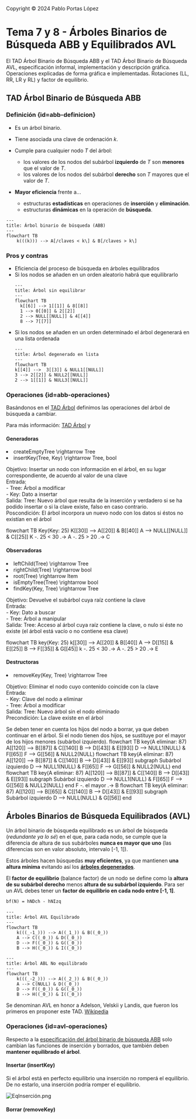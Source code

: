 <!--
SPDX-FileCopyrightText: 2024 Pablo Portas López <pablo.portas@udc.es>

SPDX-License-Identifier: CC-BY-NC-4.0
-->

<web-summary rel="tldr"/>

<tip>Copyright © 2024 Pablo Portas López</tip>

# Tema 7 y 8 - Árboles Binarios de Búsqueda ABB y Equilibrados AVL

<tldr id="tldr">

El TAD Árbol Binario de Búsqueda ABB y el TAD Árbol Binario de Búsqueda AVL, especificación informal, implementación y
descripción gráfica. Operaciones explicadas de forma gráfica e implementadas. Rotaciones (LL, RR, LR y RL) y factor de
equilibrio.

</tldr>

## TAD Árbol Binario de Búsqueda ABB

### Definición {id=abb-definicion}

- Es un árbol binario.
- Tiene asociada una clave de ordenación _k_.
- Cumple para cualquier nodo _T_ del árbol:
    - los valores de los nodos del subárbol **izquierdo** de _T_ son **menores** que el valor de _T_.
    - los valores de los nodos del subárbol **derecho** son _T_ mayores que el valor de _T_.

- **Mayor eficiencia** frente a...
    - estructuras **estadísticas** en operaciones de **inserción** y **eliminación**.
    - estructuras **dinámicas** en la operación de **búsqueda**.

```mermaid
---
title: Árbol binario de búsqueda (ABB)
---
flowchart TB
    k(((k))) --> A[/claves < k\] & B[/claves > k\]
```

### Pros y contras

- Eficiencia del proceso de búsqueda en árboles equilibrados
- Si los nodos se añaden en un orden aleatorio habrá que equilibrarlo
  ```mermaid
  ---
  title: Árbol sin equilibrar
  ---
  flowchart TB
    k[[6]] --> 1[[1]] & 8[[8]]
    1 --> 0[[0]] & 2[[2]]
    2 --> NULL[[NULL]] & 4[[4]]
    8 --> 7[[7]]
  ```
- Si los nodos se añaden en un orden determinado el árbol degenerará en una lista ordenada
  ```mermaid
  ---
  title: Árbol degenerado en lista
  ---
  flowchart TB
  k[[4]] -->  3[[3]] & NULL1[[NULL]]
  3 --> 2[[2]] & NULL2[[NULL]] 
  2 --> 1[[1]] & NULL3[[NULL]]
  ```

### Operaciones {id=abb-operaciones}

Basándonos en el [TAD Árbol](Tema-6-Arboles.md#operaciones) definimos las operaciones del árbol de búsqueda a cambiar.

<note>

Para más información: [TAD Árbol](Tema-6-Arboles.md#operaciones)
y [](Tema-1-Tipos-Abstractos-de-Datos-TAD.md#especificaci-n-de-un-tad)

</note>

#### Generadoras

<list>
<li>
<code-block lang="tex"> createEmptyTree \rightarrow Tree </code-block><br/>
</li>
<li>
<code-block lang="tex"> insertKey(Tree, Key) \rightarrow Tree, bool </code-block><br/>
<p>
Objetivo: Insertar un nodo con información en el árbol, en su lugar correspondiente, de acuerdo al valor de una clave<br/>
Entrada: <br/>
- Tree: Árbol a modificar<br/>
- Key: Dato a insertar<br/>
Salida: Tree: Nuevo árbol que resulta de la inserción y verdadero si se ha podido insertar o si la clave existe, falso en caso contrario.<br/>
Poscondición: El árbol incorpora un nuevo nodo con los datos si éstos no existían en el árbol
</p>
<code-block lang="mermaid">
flowchart TB
    Key(Key: 25)
    K[[30]] --&gt; A[[20]] &amp; B[[40]]
    A --&gt; NULL[[NULL]] &amp; C[[25]]
    K -. 25 &lt; 30 .-&gt; A -. 25 &gt; 20 .-&gt; C
</code-block>
<code-block lang="c" src="./Ejemplos/Tema_7/insertKey.c" collapsible="true" collapsed-title="Mostrar implementación"/>
</li>
</list>

#### Observadoras

<list>
<li>
<code-block lang="tex"> leftChild(Tree) \rightarrow Tree </code-block><br/>
</li>
<li>
<code-block lang="tex"> rightChild(Tree) \rightarrow bool </code-block><br/>
</li>
<li>
<code-block lang="tex"> root(Tree) \rightarrow Item </code-block><br/>
</li>
<li>
<code-block lang="tex"> isEmptyTree(Tree) \rightarrow bool </code-block><br/>
</li>
<li>
<code-block lang="tex"> findKey(Key, Tree) \rightarrow Tree </code-block>
<p>
Objetivo: Devuelve el subárbol cuya raíz contiene la clave<br/>
Entrada: <br/>
- Key: Dato a buscar<br/>
- Tree: Árbol a manipular<br/>
Salida: Tree: Acceso al árbol cuya raíz contiene la clave, o nulo si éste no existe (el árbol está vacío o no contiene esa clave)<br/>
</p>
<code-block lang="mermaid">
flowchart TB
    key(Key: 25)
    k[[30]] --&gt; A[[20]] &amp; B[[40]]
    A --&gt; D[[15]] &amp; E[[25]]
    B --&gt; F[[35]] &amp; G[[45]]
    k -. 25 &lt; 30 .-&gt; A -. 25 &gt; 20 .-&gt; E  
</code-block>
<code-block lang="c" src="./Ejemplos/Tema_7/findKey.c" collapsible="true" collapsed-title="Mostrar implementación"/>
</li>
</list>

#### Destructoras

<list>
<li>
<code-block lang="tex"> removeKey(Key, Tree) \rightarrow Tree </code-block>
<p>
Objetivo: Eliminar el nodo cuyo contenido coincide con la clave<br/>
Entrada: <br/>
- Key: Clave del nodo a eliminar<br/>
- Tree: Árbol a modificar<br/>
Salida: Tree: Nuevo árbol sin el nodo eliminado<br/>
Precondición: La clave existe en el árbol<br/>
</p>
<note>Se deben tener en cuenta los hijos del nodo a borrar, ya que deben continuar en el árbol. Si el nodo tienen dos hijos, se sustituye por el mayor de los hijos menores (subárbol izquierdo).</note>
<code-block lang="mermaid">
flowchart TB
    key(A eliminar: 87)
    A[[120]] --&gt; B[[87]] &amp; C[[140]]
    B --&gt; D[[43]] &amp; E[[93]]
    D --&gt; NULL1(NULL) &amp; F[[65]]
    F --&gt; G[[56]] &amp; NULL2(NULL)
</code-block>
<code-block lang="mermaid">
flowchart TB
    key(A eliminar: 87)
    A[[120]] --&gt; B[[87]] &amp; C[[140]]
    B --&gt; D[[43]] &amp; E[[93]]
    subgraph Subárbol izquierdo
        D --&gt; NULL1(NULL) &amp; F[[65]]
        F --&gt; G[[56]] &amp; NULL2(NULL)
    end
</code-block>
<code-block lang="mermaid">
flowchart TB
    key(A eliminar: 87)
    A[[120]] --&gt; B[[87]] &amp; C[[140]]
    B --&gt; D[[43]] &amp; E[[93]]
    subgraph Subárbol izquierdo
        D --&gt; NULL1(NULL) &amp; F[[65]]
        F --&gt; G[[56]] &amp; NULL2(NULL)
    end
    F -. el mayor .-&gt; B
</code-block>
<code-block lang="mermaid">
flowchart TB
    key(A eliminar: 87)
    A[[120]] --&gt; B[[65]] &amp; C[[140]]
    B --&gt; D[[43]] &amp; E[[93]]
    subgraph Subárbol izquierdo
        D --&gt; NULL(NULL) &amp; G[[56]]
    end
</code-block>
<code-block lang="c" src="./Ejemplos/Tema_7/removeKey.c" collapsible="true" collapsed-title="Mostrar implementación"/>
</li>
</list>

## Árboles Binarios de Búsqueda Equilibrados (AVL)

Un árbol binario de búsqueda equilibrado es un árbol de búsqueda (_redundante ya lo sé_) en el que, para cada
nodo, se cumple que la diferencia de altura de sus subárboles **nunca es mayor que uno** (las diferencias son en valor
absoluto, intervalo [-1, 1]).

Estos árboles hacen búsquedas **muy eficientes**, ya que mantienen **una altura mínima** evitando así los [**árboles
degenerados**](#pros-y-contras).

El **factor de equilibrio** (balance factor) de un nodo se define como la **altura de su subárbol derecho** menos
**altura de su subárbol izquierdo**. Para ser un AVL debes tener un **factor de equilibrio en cada nodo entre [-1, 1]**.

```tex
bf(N) = hNDch - hNIzq
```

```mermaid
---
title: Árbol AVL Equilibrado
---
flowchart TB
    k(((_-1_))) --> A((_1_)) & B((_0_))
    A --> C((_0_)) & D((_0_))
    D --> F((_0_)) & G((_0_))
    B --> H((_0_)) & I((_0_))
```

```mermaid
---
title: Árbol ABL No equilibrado
---
flowchart TB
    k(((_-2_))) --> A((_2_)) & B((_0_))
    A --> C(NULL) & D((_0_))
    D --> F((_0_)) & G((_0_))
    B --> H((_0_)) & I((_0_))
```

<note>

Se denominan AVL en honor a Adelson, Velskii y Landis, que fueron los primeros en proponer este
TAD. [Wikipedia](https://es.wikipedia.org/wiki/Árbol_AVL)

</note>

### Operaciones {id=avl-operaciones}

Respecto a la [especificación del árbol binario de búsqueda ABB](#abb-operaciones) solo cambian las funciones de
inserción y borrados, que también deben **mantener equilibrado el árbol**.

#### Insertar (insertKey)

Si el árbol está en perfecto equilibrio una inserción no romperá el equilibrio. De no estarlo, una inserción podría
romper el equilibrio.

![EqInserción.png](EqInserción.png)

#### Borrar (removeKey)
